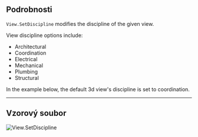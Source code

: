 ## Podrobnosti
`View.SetDiscipline` modifies the discipline of the given view.

View discipline options include:
- Architectural
- Coordination
- Electrical
- Mechanical
- Plumbing
- Structural

In the example below, the default 3d view's discipline is set to coordination.
___
## Vzorový soubor

![View.SetDiscipline](./Revit.Elements.Views.View.SetDiscipline_img.jpg)
